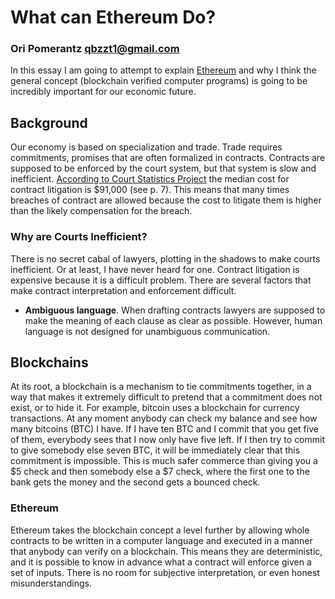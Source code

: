 # What can Ethereum Do?
### Ori Pomerantz qbzzt1@gmail.com 

In this essay I am going to attempt to explain [Ethereum](https://ethereum.org/) and why I think the general concept 
(blockchain verified computer programs) is going to be incredibly important for our economic future.

## Background

Our economy is based on specialization and trade. Trade requires commitments, promises that are often formalized in 
contracts. Contracts are supposed to be enforced by the court system, but that system is slow and inefficient. 
[According to Court Statistics Project](http://www.courtstatistics.org/~/media/microsites/files/csp/data%20pdf/csph_online2.ashx) 
the median cost for contract litigation is $91,000 (see p. 7). This means that many times breaches of contract are allowed
because the cost to litigate them is higher than the likely compensation for the breach.

### Why are Courts Inefficient?

There is no secret cabal of lawyers, plotting in the shadows to make courts inefficient. Or at least, I have never heard for 
one. Contract litigation is expensive because it is a difficult problem. There are several factors that make 
contract interpretation and enforcement difficult.

* **Ambiguous language**. When drafting contracts lawyers are supposed to make the meaning of each clause as 
  clear as possible. However, human language is not designed for unambiguous communication. 






## Blockchains
At its root, a blockchain is a mechanism to tie commitments together, in a way that makes it extremely difficult to 
pretend that a commitment does not exist, or to hide it. For example, bitcoin uses a blockchain for currency transactions. 
At any moment anybody can check my balance and see how many bitcoins (BTC) I have. If I have ten BTC and I commit that you get five 
of them, everybody sees that I now only have five left. If I then try to commit to give somebody else seven BTC, it will be 
immediately clear that this commitment is impossible. This is much safer commerce than giving you a $5 check and then somebody 
else a $7 check, where the first one to the bank gets the money and the second gets a bounced check. 

### Ethereum
Ethereum takes the blockchain concept a level further by allowing whole contracts to be written in a computer language 
and executed in a manner that anybody can verify on a blockchain. This means they are deterministic, and it is possible to 
know in advance what a contract will enforce given a set of inputs. There is no room for subjective interpretation, or even 
honest misunderstandings.
